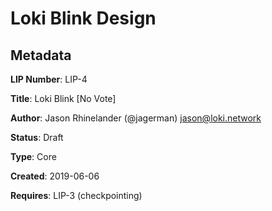 # Loki Blink Design

## Metadata

**LIP Number**: LIP-4

**Title**: Loki Blink \[No Vote\]

**Author**: Jason Rhinelander (@jagerman) <jason@loki.network>

**Status**: Draft

**Type**: Core

**Created**: 2019-06-06

**Requires**: LIP-3 (checkpointing)

